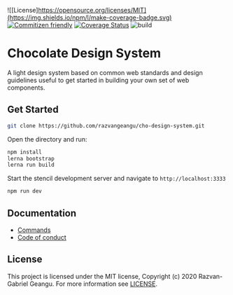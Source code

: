 ![[License]https://opensource.org/licenses/MIT](https://img.shields.io/npm/l/make-coverage-badge.svg) [![Commitizen friendly](https://img.shields.io/badge/commitizen-friendly-brightgreen.svg)](http://commitizen.github.io/cz-cli/) [![Coverage Status](https://coveralls.io/repos/github/razvangeangu/cho-design-system/badge.svg?branch=master&t=PGI2iS&kill_cache=1)](https://coveralls.io/github/razvangeangu/cho-design-system?branch=master) ![build](https://github.com/razvangeangu/cho-design-system/workflows/CI/badge.svg?branch=master)

# Chocolate Design System

A light design system based on common web standards and design guidelines useful to get started in building your own set of web components.

## Get Started

```sh
git clone https://github.com/razvangeangu/cho-design-system.git
```

Open the directory and run:

```sh
npm install
lerna bootstrap
lerna run build
```

Start the stencil development server and navigate to `http://localhost:3333`

```sh
npm run dev
```

## Documentation

- [Commands](docs/commands.md)
- [Code of conduct](CODE_OF_CONDUCT.md)

## License

This project is licensed under the MIT license, Copyright (c) 2020 Razvan-Gabriel Geangu. For more information see [LICENSE](LICENSE).
